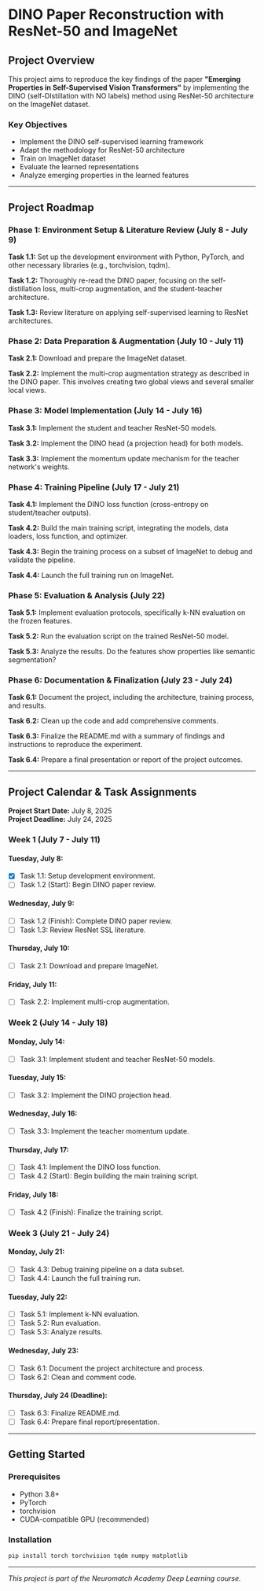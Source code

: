 # DINO Paper Reconstruction with ResNet-50 and ImageNet

## Project Overview

This project aims to reproduce the key findings of the paper **"Emerging Properties in Self-Supervised Vision Transformers"** by implementing the DINO (self-DIstillation with NO labels) method using ResNet-50 architecture on the ImageNet dataset.

### Key Objectives
- Implement the DINO self-supervised learning framework
- Adapt the methodology for ResNet-50 architecture
- Train on ImageNet dataset
- Evaluate the learned representations
- Analyze emerging properties in the learned features

---

## Project Roadmap

### Phase 1: Environment Setup & Literature Review (July 8 - July 9)

**Task 1.1:** Set up the development environment with Python, PyTorch, and other necessary libraries (e.g., torchvision, tqdm).

**Task 1.2:** Thoroughly re-read the DINO paper, focusing on the self-distillation loss, multi-crop augmentation, and the student-teacher architecture.

**Task 1.3:** Review literature on applying self-supervised learning to ResNet architectures.

### Phase 2: Data Preparation & Augmentation (July 10 - July 11)
**Task 2.1:** Download and prepare the ImageNet dataset.

**Task 2.2:** Implement the multi-crop augmentation strategy as described in the DINO paper. This involves creating two global views and several smaller local views.

### Phase 3: Model Implementation (July 14 - July 16)
**Task 3.1:** Implement the student and teacher ResNet-50 models.

**Task 3.2:** Implement the DINO head (a projection head) for both models.

**Task 3.3:** Implement the momentum update mechanism for the teacher network's weights.

### Phase 4: Training Pipeline (July 17 - July 21)
**Task 4.1:** Implement the DINO loss function (cross-entropy on student/teacher outputs).

**Task 4.2:** Build the main training script, integrating the models, data loaders, loss function, and optimizer.

**Task 4.3:** Begin the training process on a subset of ImageNet to debug and validate the pipeline.

**Task 4.4:** Launch the full training run on ImageNet.

### Phase 5: Evaluation & Analysis (July 22)
**Task 5.1:** Implement evaluation protocols, specifically k-NN evaluation on the frozen features.

**Task 5.2:** Run the evaluation script on the trained ResNet-50 model.

**Task 5.3:** Analyze the results. Do the features show properties like semantic segmentation?

### Phase 6: Documentation & Finalization (July 23 - July 24)
**Task 6.1:** Document the project, including the architecture, training process, and results.

**Task 6.2:** Clean up the code and add comprehensive comments.

**Task 6.3:** Finalize the README.md with a summary of findings and instructions to reproduce the experiment.

**Task 6.4:** Prepare a final presentation or report of the project outcomes.

---

## Project Calendar & Task Assignments

**Project Start Date:** July 8, 2025  
**Project Deadline:** July 24, 2025

### Week 1 (July 7 - July 11)
#### Tuesday, July 8:
- [x] Task 1.1: Setup development environment.
- [ ] Task 1.2 (Start): Begin DINO paper review.

#### Wednesday, July 9:
- [ ] Task 1.2 (Finish): Complete DINO paper review.
- [ ] Task 1.3: Review ResNet SSL literature.

#### Thursday, July 10:
- [ ] Task 2.1: Download and prepare ImageNet.

#### Friday, July 11:
- [ ] Task 2.2: Implement multi-crop augmentation.

### Week 2 (July 14 - July 18)
#### Monday, July 14:
- [ ] Task 3.1: Implement student and teacher ResNet-50 models.

#### Tuesday, July 15:
- [ ] Task 3.2: Implement the DINO projection head.

#### Wednesday, July 16:
- [ ] Task 3.3: Implement the teacher momentum update.

#### Thursday, July 17:
- [ ] Task 4.1: Implement the DINO loss function.
- [ ] Task 4.2 (Start): Begin building the main training script.

#### Friday, July 18:
- [ ] Task 4.2 (Finish): Finalize the training script.

### Week 3 (July 21 - July 24)
#### Monday, July 21:
- [ ] Task 4.3: Debug training pipeline on a data subset.
- [ ] Task 4.4: Launch the full training run.

#### Tuesday, July 22:
- [ ] Task 5.1: Implement k-NN evaluation.
- [ ] Task 5.2: Run evaluation.
- [ ] Task 5.3: Analyze results.

#### Wednesday, July 23:
- [ ] Task 6.1: Document the project architecture and process.
- [ ] Task 6.2: Clean and comment code.

#### Thursday, July 24 (Deadline):
- [ ] Task 6.3: Finalize README.md.
- [ ] Task 6.4: Prepare final report/presentation.

---

## Getting Started

### Prerequisites
- Python 3.8+
- PyTorch
- torchvision
- CUDA-compatible GPU (recommended)

### Installation
```bash
pip install torch torchvision tqdm numpy matplotlib
```

---

*This project is part of the Neuromatch Academy Deep Learning course.*
